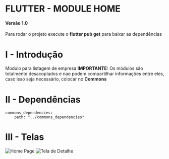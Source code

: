 
# FLUTTER - MODULE HOME

#### Versão 1.0
Para rodar o projeto execute o **flutter pub get** para baixar as dependências

# I - Introdução
Modulo para listagem de empresa
**IMPORTANTE:** Os módulos são totalmente desacoplados e nao podem compartilhar informações entre eles, caso isso seja necessário, colocar no **Commons**


# II - Dependências 

    commons_dependencies:
    	path: "../commons_dependencies"


# III - Telas

![Home Page](https://user-images.githubusercontent.com/2637049/116999108-8b3cae80-acb5-11eb-8292-43935d7cf724.png)
![Tela de Detalhe](https://live.staticflickr.com/65535/51145878610_522f4c73af_b.jpg)
